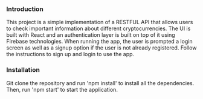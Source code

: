 ### Introduction

This project is a simple implementation of a RESTFUL API that allows users to check important information about different cryptocurrencies. The UI is built with React and an authentication layer is built on top of it using Firebase technologies. When running the app, the user is prompted a login screen as well as a signup option if the user is not already registered. Follow the instructions to sign up and login to use the app. 

### Installation

Git clone the repository and run 'npm install' to install all the dependencies. Then, run 'npm start' to start the application.